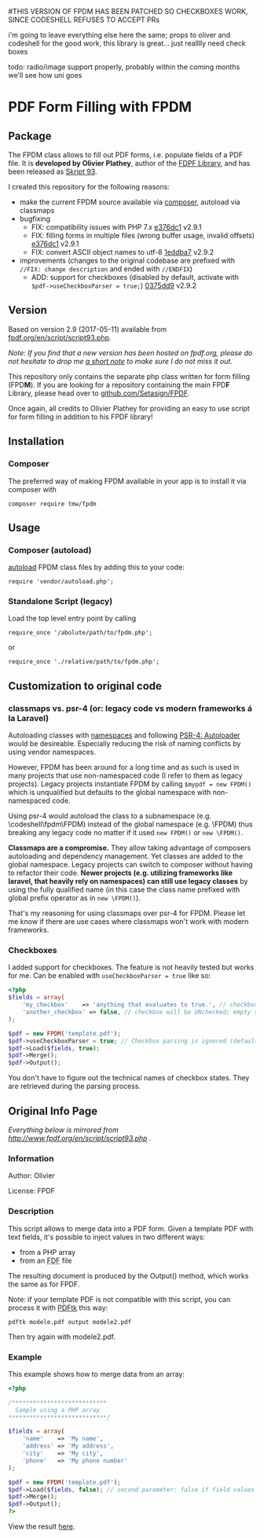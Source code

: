 #THIS VERSION OF FPDM HAS BEEN PATCHED SO CHECKBOXES WORK, SINCE CODESHELL REFUSES TO ACCEPT PRs

i'm going to leave everything else here the same; props to oliver and codeshell for the good work, this library is great... just realllly need check boxes

todo: radio/image support properly, probably within the coming months we'll see how uni goes

# PDF Form Filling with FPDM

## Package

The FPDM class allows to fill out PDF forms, i.e. populate fields of a PDF file. It is **developed by Olivier Plathey**, author of the [FDPF Library](http://www.fpdf.org/), and has been released as [Skript 93](http://www.fpdf.org/en/script/script93.php).

I created this repository for the following reasons:

- make the current FPDM source available via [composer](https://packagist.org/packages/tmw/fpdm), autoload via classmaps
- bugfixing
    - FIX: compatibility issues with PHP 7.x [e376dc1](https://github.com/codeshell/fpdm/commit/e376dc157655ded24c61e098199586f3325d63c1) v2.9.1
    - FIX: filling forms in multiple files (wrong buffer usage, invalid offsets) [e376dc1](https://github.com/codeshell/fpdm/commit/e376dc157655ded24c61e098199586f3325d63c1) v2.9.1
    - FIX: convert ASCII object names to utf-8 [1eddba7](https://github.com/codeshell/fpdm/commit/1eddba76f610690821e8c0b3753df337a6cf65f7) v2.9.2
- improvements (changes to the original codebase are prefixed with `//FIX: change description` and ended with `//ENDFIX`)
    - ADD: support for checkboxes (disabled by default, activate with `$pdf->useCheckboxParser = true;`) [0375dd9](https://github.com/codeshell/fpdm/commit/0375dd95f05fd2d8d32d9ae1ab882fa0895b07b3) v2.9.2

## Version

Based on version 2.9 (2017-05-11) available from [fpdf.org/en/script/script93.php](http://www.fpdf.org/en/script/script93.php).

_Note: If you find that a new version has been hosted on fpdf.org, please do not hesitate to drop me [a short note](https://github.com/codeshell/fpdm/issues) to make sure I do not miss it out._

This repository only contains the separate php class written for form filling (FPD**M**). If you are looking for a repository containing the main FPD**F** Library, please head over to [github.com/Setasign/FPDF](https://github.com/Setasign/FPDF).

Once again, all credits to Olivier Plathey for providing an easy to use script for form filling in addition to his FPDF library!

## Installation 

### Composer

The preferred way of making FPDM available in your app is to install it via composer with

`composer require tmw/fpdm`

## Usage

### Composer (autoload)

[autoload](https://getcomposer.org/doc/01-basic-usage.md#autoloading) FPDM class files by adding this to your code:

`require 'vendor/autoload.php';`

### Standalone Script (legacy)

Load the top level entry point by calling

`require_once '/abolute/path/to/fpdm.php';`

or

`require_once './relative/path/to/fpdm.php';`

## Customization to original code

### classmaps vs. psr-4 (or: legacy code vs modern frameworks á la Laravel)

Autoloading classes with [namespaces](https://www.php.net/manual/en/language.namespaces.basics.php) and following [PSR-4: Autoloader](https://www.php-fig.org/psr/psr-4/) would be desireable. Especially reducing the risk of naming conflicts by using vendor namespaces.

However, FPDM has been around for a long time and as such is used in many projects that use non-namespaced code (I refer to them as legacy projects). Legacy projects instantiate FPDM by calling `$mypdf = new FPDM()` which is unqualified but defaults to the global namespace with non-namespaced code.

Using psr-4 would autoload the class to a subnamespace (e.g. \codeshell\fpdm\FPDM) instead of the global namespace (e.g. \FPDM) thus breaking any legacy code no matter if it used `new FPDM()` or `new \FPDM()`.

__Classmaps are a compromise.__ They allow taking advantage of composers autoloading and dependency management. Yet classes are added to the global namespace. Legacy projects can switch to composer without having to refactor their code. __Newer projects (e.g. utilizing frameworks like laravel, that heavily rely on namespaces) can still use legacy classes__ by using the fully qualified name (in this case the class name prefixed with global prefix operator as in `new \FPDM()`).

That's my reasoning for using classmaps over psr-4 for FPDM. Please let me know if there are use cases where classmaps won't work with modern frameworks.

### Checkboxes

I added support for checkboxes. The feature is not heavily tested but works for me. Can be enabled with `useCheckboxParser = true` like so:

```php
<?php
$fields = array(
    'my_checkbox'    => 'anything that evaluates to true.', // checkbox will be checked;  Careful, that includes ANY non-empty string (even "no" or "unchecked")
    'another_checkbox' => false, // checkbox will be UNchecked; empty string or 0 work as well
);

$pdf = new FPDM('template.pdf');
$pdf->useCheckboxParser = true; // Checkbox parsing is ignored (default FPDM behaviour) unless enabled with this setting
$pdf->Load($fields, true);
$pdf->Merge();
$pdf->Output();
```

You don't have to figure out the technical names of checkbox states. They are retrieved during the parsing process.

## Original Info Page
_Everything below is mirrored from http://www.fpdf.org/en/script/script93.php ._

### Information

Author: Olivier

License: FPDF

### Description

This script allows to merge data into a PDF form. Given a template PDF with text fields, it's
possible to inject values in two different ways:

- from a PHP array
- from an <abbr title="Forms Data Format">FDF</abbr> file

The resulting document is produced by the Output() method, which works the same as for FPDF.

Note: if your template PDF is not compatible with this script, you can process it with
[PDFtk](https://www.pdflabs.com/tools/pdftk-server/) this way:

`pdftk modele.pdf output modele2.pdf`

Then try again with modele2.pdf.

### Example

This example shows how to merge data from an array:

```php
<?php

/***************************
  Sample using a PHP array
****************************/

$fields = array(
    'name'    => 'My name',
    'address' => 'My address',
    'city'    => 'My city',
    'phone'   => 'My phone number'
);

$pdf = new FPDM('template.pdf');
$pdf->Load($fields, false); // second parameter: false if field values are in ISO-8859-1, true if UTF-8
$pdf->Merge();
$pdf->Output();
?>
```

View the result [here](http://www.fpdf.org/en/script/ex93.pdf).
